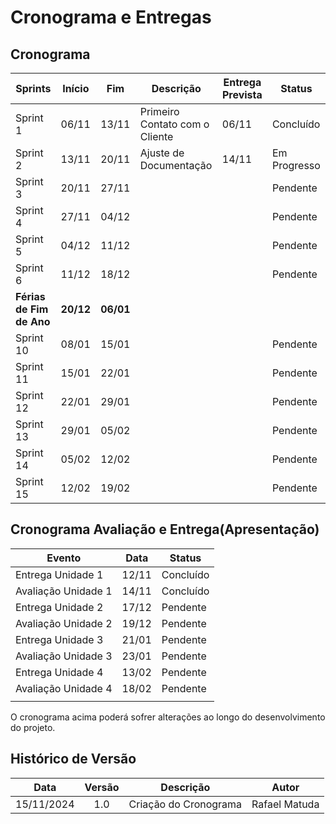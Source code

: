 # Cronograma e Entregas

## Cronograma

| Sprints              | Início          | Fim            | Descrição                          | Entrega Prevista              | Status        |
|----------------------|-----------------|----------------|------------------------------------|-------------------------|---------------|
| Sprint 1             | 06/11           | 13/11         | Primeiro Contato com o Cliente     | 06/11                   | Concluído     |
| Sprint 2             | 13/11           | 20/11         | Ajuste de Documentação             | 14/11                   | Em Progresso  |
| Sprint 3             | 20/11           | 27/11         |                                    |                         | Pendente      |
| Sprint 4             | 27/11           | 04/12         |                                    |                         | Pendente      |
| Sprint 5             | 04/12           | 11/12         |                                    |                         | Pendente      |
| Sprint 6             | 11/12           | 18/12         |                                    |                         | Pendente      |
| **Férias de Fim de Ano** | **20/12**        | **06/01**|               
| Sprint 10            | 08/01           | 15/01         |                                    |                         | Pendente      |
| Sprint 11            | 15/01           | 22/01         |                                    |                         | Pendente      |
| Sprint 12            | 22/01           | 29/01         |                                    |                         | Pendente      |
| Sprint 13            | 29/01           | 05/02         |                                    |                         | Pendente      |
| Sprint 14            | 05/02           | 12/02         |                                    |                         | Pendente      |
| Sprint 15            | 12/02           | 19/02         |                                    |                         | Pendente      |






## Cronograma Avaliação e Entrega(Apresentação)

| Evento                | Data            | Status                                |
|-----------------------|-----------------|---------------------------------------|
|Entrega Unidade 1      | 12/11           |Concluído                              |
|Avaliação Unidade 1    | 14/11           |Concluído                              |
|Entrega Unidade 2      | 17/12           |Pendente                               |
|Avaliação Unidade 2    | 19/12           |Pendente                               |
|Entrega Unidade 3      | 21/01           |Pendente                               |
|Avaliação Unidade 3    | 23/01           |Pendente                               |
|Entrega Unidade 4      | 13/02           |Pendente                               |
|Avaliação Unidade 4    | 18/02           |Pendente                               |
|                       |                 |                                       | 

O cronograma acima poderá sofrer alterações ao longo do desenvolvimento do projeto.

##  Histórico de Versão

| **Data** | **Versão** | **Descrição** | **Autor** |
| :--------: | :--------: | :--------:  | :--------: | 
|      15/11/2024      |      1.0      |      Criação do Cronograma       |     Rafael Matuda    |